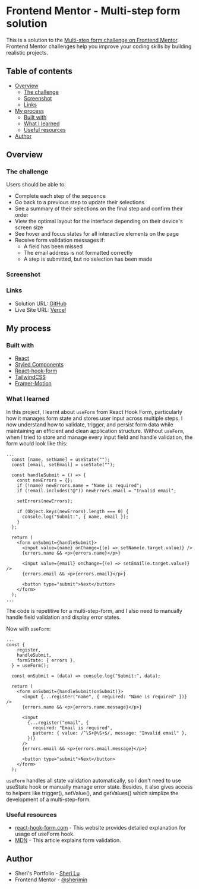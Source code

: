 # Frontend Mentor - Multi-step form solution

This is a solution to the [Multi-step form challenge on Frontend Mentor](https://www.frontendmentor.io/challenges/multistep-form-YVAnSdqQBJ). Frontend Mentor challenges help you improve your coding skills by building realistic projects.

## Table of contents

- [Overview](#overview)
  - [The challenge](#the-challenge)
  - [Screenshot](#screenshot)
  - [Links](#links)
- [My process](#my-process)
  - [Built with](#built-with)
  - [What I learned](#what-i-learned)
  - [Useful resources](#useful-resources)
- [Author](#author)

## Overview

### The challenge

Users should be able to:

- Complete each step of the sequence
- Go back to a previous step to update their selections
- See a summary of their selections on the final step and confirm their order
- View the optimal layout for the interface depending on their device's screen size
- See hover and focus states for all interactive elements on the page
- Receive form validation messages if:
  - A field has been missed
  - The email address is not formatted correctly
  - A step is submitted, but no selection has been made

### Screenshot

### Links

- Solution URL: [GitHub](https://github.com/sherimin/multi-step-form)
- Live Site URL: [Vercel](https://multi-step-form-lyart-seven.vercel.app)

## My process

### Built with

- [React](https://reactjs.org/)
- [Styled Components](https://styled-components.com/)
- [React-hook-form](https://react-hook-form.com/docs/useform)
- [TailwindCSS](https://tailwindcss.com)
- [Framer-Motion](https://motion.dev)

### What I learned

In this project, I learnt about ```useForm``` from React Hook Form, particularly how it manages form state and stores user input across multiple steps. I now understand how to validate, trigger, and persist form data while maintaining an efficient and clean application structure. Without ```useForm```, when I tried to store and manage every input field and handle validation, the form would look like this: 

```
...
  const [name, setName] = useState("");
  const [email, setEmail] = useState("");

  const handleSubmit = () => {
    const newErrors = {};
    if (!name) newErrors.name = "Name is required";
    if (!email.includes("@")) newErrors.email = "Invalid email";

    setErrors(newErrors);

    if (Object.keys(newErrors).length === 0) {
      console.log("Submit:", { name, email });
    }
  };

  return (
    <form onSubmit={handleSubmit}>
      <input value={name} onChange={(e) => setName(e.target.value)} />
      {errors.name && <p>{errors.name}</p>}

      <input value={email} onChange={(e) => setEmail(e.target.value)} />
      {errors.email && <p>{errors.email}</p>}

      <button type="submit">Next</button>
    </form>
  );
...
```

The code is repetitive for a multi-step-form, and I also need to manually handle field validation and display error states. 

Now with ```useForm```:

```
...
const {
    register,
    handleSubmit,
    formState: { errors },
  } = useForm();

  const onSubmit = (data) => console.log("Submit:", data);

  return (
    <form onSubmit={handleSubmit(onSubmit)}>
      <input {...register("name", { required: "Name is required" })} />
      {errors.name && <p>{errors.name.message}</p>}

      <input
        {...register("email", {
          required: "Email is required",
          pattern: { value: /^\S+@\S+$/, message: "Invalid email" },
        })}
      />
      {errors.email && <p>{errors.email.message}</p>}

      <button type="submit">Next</button>
    </form>
  );
```

```useForm``` handles all state validation automatically, so I don't need to use useState hook or manually manage error state.
Besides, it also gives access to helpers like trigger(), setValue(), and getValues() which simplize the development of a multi-step-form. 

### Useful resources

- [react-hook-form.com](https://react-hook-form.com/docs/useform) - This website provides detailed explanation for usage of useForm hook.
- [MDN](https://developer.mozilla.org/en-US/docs/Learn_web_development/Extensions/Forms/Form_validation) - This article explains form validation.

## Author

- Sheri's Portfolio - [Sheri Lu](https://www.sherilu.com/)
- Frontend Mentor - [@sherimin](https://www.frontendmentor.io/profile/sherimin)
